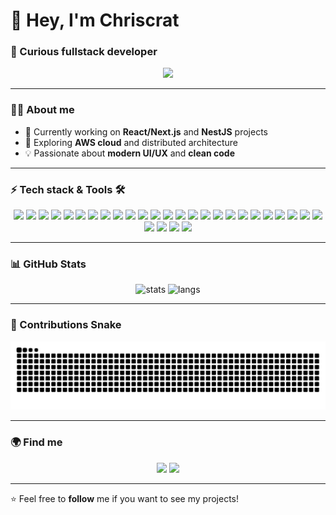 <h1 >👋 Hey, I'm Chriscrat</h1>
<h3>🚀 Curious fullstack developer</h3>

<p align="center">
  <img src="https://capsule-render.vercel.app/api?type=waving&color=0:0f0f0f,100:4b0082&height=200&section=header&text=Welcome%20to%20my%20GitHub%20profile!&fontSize=35&fontColor=ffffff&animation=fadeIn&fontAlignY=35" />
</p>

---

### 👨‍💻 About me

- 🔭 Currently working on **React/Next.js** and **NestJS** projects  
- 🌱 Exploring **AWS cloud** and distributed architecture  
- 💡 Passionate about **modern UI/UX** and **clean code**  

---

### ⚡ Tech stack & Tools 🛠️

<p align="center">
    <img src="https://img.shields.io/badge/Vue.js-42b883?style=for-the-badge&logo=vue.js&logoColor=white" />
    <img src="https://img.shields.io/badge/React-61DBFB?style=for-the-badge&logo=react&logoColor=black" />
    <img src="https://img.shields.io/badge/Next.js-000000?style=for-the-badge&logo=nextdotjs&logoColor=white" />
    <img src="https://img.shields.io/badge/NestJS-CC0000?style=for-the-badge&logo=nestjs&logoColor=white" />
    <img src="https://img.shields.io/badge/Node.js-43853D?style=for-the-badge&logo=node.js&logoColor=white" />
    <img src="https://img.shields.io/badge/npm-ea2039?style=for-the-badge&logo=npm&logoColor=white" />
    <img src="https://img.shields.io/badge/Express.js-5B5B5B?style=for-the-badge&logo=express&logoColor=white" />
    <img src="https://img.shields.io/badge/Javascript-f7df1e?style=for-the-badge&logo=Javascript&logoColor=black" />
    <img src="https://img.shields.io/badge/TypeScript-007ACC?style=for-the-badge&logo=typescript&logoColor=white" />
    <img src="https://img.shields.io/badge/Php-4F5B93?style=for-the-badge&logo=php&logoColor=white"/>
    <img src="https://img.shields.io/badge/Codeigniter-dd4814?style=for-the-badge&logo=codeigniter&logoColor=white" />
    <img src="https://img.shields.io/badge/Symfony-0a3157?style=for-the-badge&logo=symfony&logoColor=white" />
    <img src="https://img.shields.io/badge/Zend-68b604?style=for-the-badge&logo=zend&logoColor=white" />
    <img src="https://img.shields.io/badge/Sass-bf4080?style=for-the-badge&logo=sass&logoColor=white" />
    <img src="https://img.shields.io/badge/TailwindCSS-38B2AC?style=for-the-badge&logo=tailwind-css&logoColor=white" />
    <img src="https://img.shields.io/badge/Vuetify-3490E3?style=for-the-badge&logo=vuetify&logoColor=white" />
    <img src="https://img.shields.io/badge/Bootstrap-6531FF?style=for-the-badge&logo=bootstrap&logoColor=white" />
    <img src="https://img.shields.io/badge/Material_design-8966ed?style=for-the-badge&logo=material-design&logoColor=white" />
    <img src="https://img.shields.io/badge/MySQL-E69138?style=for-the-badge&logo=mysql&logoColor=white" />
    <img src="https://img.shields.io/badge/MongoDB-1EE352?style=for-the-badge&logo=mongodb&logoColor=white" />
    <img src="https://img.shields.io/badge/PostgreSQL-316192?style=for-the-badge&logo=postgresql&logoColor=white" />
    <img src="https://img.shields.io/badge/Git-F46336?style=for-the-badge&logo=git&logoColor=white" />
    <img src="https://img.shields.io/badge/Docker-2986CC?style=for-the-badge&logo=docker&logoColor=white" />
    <img src="https://img.shields.io/badge/Postman-e0531f?style=for-the-badge&logo=postman&logoColor=white" />
    <img src="https://img.shields.io/badge/eslint-4B2E67?style=for-the-badge&logo=eslint&logoColor=white" />
    <img src="https://img.shields.io/badge/prettier-f8bc45?style=for-the-badge&logo=prettier&logoColor=black" />
    <img src="https://img.shields.io/badge/Figma-6A329F?style=for-the-badge&logo=figma&logoColor=white" />
    <img src="https://img.shields.io/badge/Jira-2986CC?style=for-the-badge&logo=jira&logoColor=white" />
    <img src="https://img.shields.io/badge/Notion-000000?style=for-the-badge&logo=notion&logoColor=white" />
</p>

---

### 📊 GitHub Stats

<p align="center">
  <img src="https://github-readme-stats.vercel.app/api?username=Chriscrat&show_icons=true&theme=radical" alt="stats" height="180"/>
  <img src="https://github-readme-stats.vercel.app/api/top-langs/?username=Chriscrat&layout=compact&theme=radical" alt="langs" height="180"/>
</p>

---

### 🐍 Contributions Snake

<p align="center">
  <img src="https://raw.githubusercontent.com/Chriscrat/Chriscrat/output/github-contribution-grid-snake-dark.svg" alt="snake animation" />
</p>

---

### 🌍 Find me

<p align="center">
  <a href="https://linkedin.com/in/tonprofil"><img src="https://img.shields.io/badge/LinkedIn-0077B5?style=for-the-badge&logo=linkedin&logoColor=white"/></a>
  <a href="mailto:dev-cba@pm.me"><img src="https://img.shields.io/badge/Protonmail-945DC8?style=for-the-badge&logo=proton&logoColor=white"/></a>
</p>

---

⭐️ Feel free to **follow** me if you want to see my projects!
